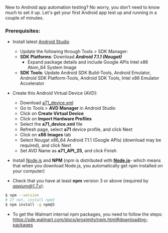New to Android app automation testing? No worry, you don’t need to know much to set it up. Let's get your first Android app test up and running in a couple of minutes.

### Prerequisites:

- Install latest [Android Studio](https://developer.android.com/studio/index.html#downloads)
  * Update the following through Tools > SDK Manager:
  * **SDK Platforms**: Download ***Android 7.1.1 (Nougat)***
    * Expand package details and include Google APIs Intel x86 Atom_64 System Image
  * **SDK Tools**: Update Android SDK Build-Tools, Android Emulator, Android SDK Platform-Tools, Android SDK Tools, Intel x86 Emulator Accelerator
- Create this Android Virtual Device (AVD):
  * Download [a71_device.xml](../../../images/a71_device.xml)
  * Go to Tools > **AVD Manager** in Android Studio
  * Click on **Create Virtual Device**
  * Click on **Import Hardware Profiles**
  * Select the **a71_device.xml** file
  * Refresh page, select **a71** device profile, and click Next
  * Click on **x86 Images** tab
  * Select Nougat x86_64 Android 7.1.1 (Google APIs) (download may be required), and click Next
  * Set AVD Name as **a71_API_25**, and click Finish

- Install [Node.js](https://nodejs.org/en/download/) and **NPM** (npm is distributed with [**Node.js**](https://nodejs.org/)- which means that when you download Node.js, you automatically get npm installed on your computer)
- Check that you have at least **npm** version 3 or above (required by *appium@1.7.x*):
```bash
$ npm --version
# If not, install npm3
$ npm install -g npm@3
```
- To get the Walmart internal npm packages, you need to follow the steps: https://sde.walmart.com/docs/proximity/npm.html#downloading-packages
